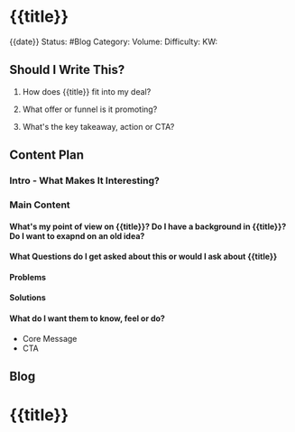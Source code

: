 # {{title}} 
{{date}} 
Status: #Blog 
Category: 
Volume: 
Difficulty:
KW: 
## Should I Write This? 
1. How does {{title}} fit into my deal? 

2. What offer or funnel is it promoting? 

3. What's the key takeaway, action or CTA? 

## Content Plan 
### Intro - What Makes It Interesting? 

### Main Content 
#### What's my point of view on {{title}}? Do I have a background in {{title}}? Do I want to exapnd on an old idea? 

#### What Questions do I get asked about this or would I ask about {{title}} 
#### Problems 

#### Solutions 
#### What do I want them to know, feel or do? 
- Core Message 
- CTA 

## Blog 

# {{title}}